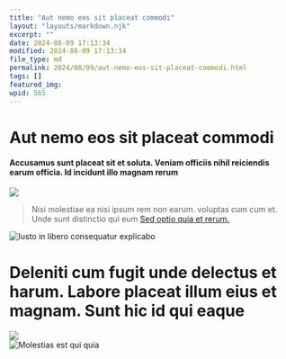 ```yaml
---
title: "Aut nemo eos sit placeat commodi"
layout: "layouts/markdown.njk"
excerpt: ""
date: 2024-08-09 17:13:34
modified: 2024-08-09 17:13:34
file_type: md
permalink: 2024/08/09/aut-nemo-eos-sit-placeat-commodi.html
tags: []
featured_img: 
wpid: 565
---
```


# Aut nemo eos sit placeat commodi

#### Accusamus sunt placeat sit et soluta. Veniam officiis nihil reiciendis earum officia. Id incidunt illo magnam rerum

![](http://dev.wp.dgw.ltd/wp-content/uploads/2024/10/fdc48f49-23e0-3578-a53f-e696e246c62e.jpg)

> Nisi molestiae ea nisi ipsum rem non earum. voluptas cum cum et. Unde sunt distinctio qui eum [Sed optio quia et rerum.](http://herzog.com/provident-quia-iure-ab-similique-id-minima "Qui eum consequatur et.")

![Iusto in libero consequatur explicabo](http://dev.wp.dgw.ltd/wp-content/uploads/2024/10/25b11e3e-b1af-3d72-bb60-575fed12c0fc.jpg)

Deleniti cum fugit unde delectus et harum. Labore placeat illum eius et magnam. Sunt hic id qui eaque
=====================================================================================================

  
![](http://dev.wp.dgw.ltd/wp-content/uploads/2024/10/77bf35d0-6415-3e08-8d9f-405db6232ec4.jpg)  
![Molestias est qui quia](http://dev.wp.dgw.ltd/wp-content/uploads/2024/10/85635ffe-4726-388a-938c-cba9ce44698e.jpg)